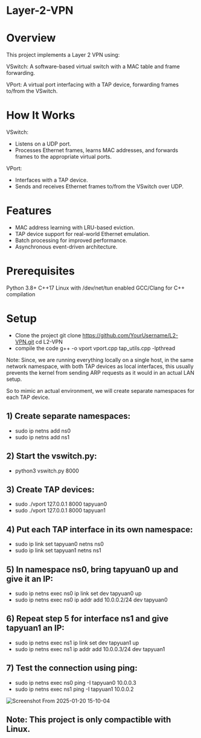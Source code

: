# Layer-2-VPN

# Overview
This project implements a Layer 2 VPN using:

VSwitch: A software-based virtual switch with a MAC table and frame forwarding.

VPort: A virtual port interfacing with a TAP device, forwarding frames to/from the VSwitch.

# How It Works
VSwitch:
* Listens on a UDP port.
* Processes Ethernet frames, learns MAC addresses, and forwards frames to the appropriate virtual ports.

VPort:
* Interfaces with a TAP device.
* Sends and receives Ethernet frames to/from the VSwitch over UDP.

# Features
* MAC address learning with LRU-based eviction.
* TAP device support for real-world Ethernet emulation.
* Batch processing for improved performance.
* Asynchronous event-driven architecture.


# Prerequisites
Python 3.8+
C++17
Linux with /dev/net/tun enabled
GCC/Clang for C++ compilation

# Setup
- Clone the project
  git clone https://github.com/YourUsername/L2-VPN.git
  cd L2-VPN
- compile the code
  g++ -o vport vport.cpp tap_utils.cpp -lpthread


Note: Since, we are running everything locally on a single host, in the same network namespace, with both TAP devices as local interfaces, this usually prevents the kernel from sending ARP requests as it would in an actual LAN setup.

So to mimic an actual environment, we will create separate namespaces for each TAP device.


## 1) Create separate namespaces:
- sudo ip netns add ns0
- sudo ip netns add ns1

## 2) Start the vswitch.py:
- python3 vswitch.py 8000

## 3) Create TAP devices:
- sudo ./vport 127.0.0.1 8000 tapyuan0
- sudo ./vport 127.0.0.1 8000 tapyuan1

## 4) Put each TAP interface in its own namespace:
- sudo ip link set tapyuan0 netns ns0
- sudo ip link set tapyuan1 netns ns1

## 5) In namespace ns0, bring tapyuan0 up and give it an IP:
- sudo ip netns exec ns0 ip link set dev tapyuan0 up
- sudo ip netns exec ns0 ip addr add 10.0.0.2/24 dev tapyuan0

## 6) Repeat step 5 for interface ns1 and give tapyuan1 an IP:
- sudo ip netns exec ns1 ip link set dev tapyuan1 up
- sudo ip netns exec ns1 ip addr add 10.0.0.3/24 dev tapyuan1

## 7) Test the connection using ping:
- sudo ip netns exec ns0 ping -I tapyuan0 10.0.0.3
- sudo ip netns exec ns1 ping -I tapyuan1 10.0.0.2

![Screenshot From 2025-01-20 15-10-04](https://github.com/user-attachments/assets/1c36f186-7636-434d-ad7c-fc036113f6bf)



## Note: This project is only compactible with Linux.
